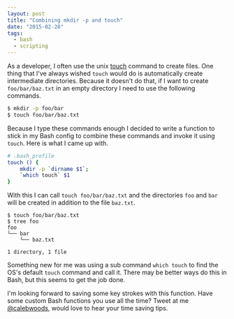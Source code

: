 ```yaml
---
layout: post
title: "Combining mkdir -p and touch"
date: "2015-02-28"
tags:
  - bash
  - scripting
---
```


As a developer, I often use the unix [touch](http://man7.org/linux/man-pages/man1/touch.1.html) command to create files.  One thing that I've always wished `touch` would do is automatically create intermediate directories.  Because it doesn't do that, if I want to create `foo/bar/baz.txt` in an empty directory I need to use the following commands.

```bash
$ mkdir -p foo/bar
$ touch foo/bar/baz.txt
```

Because I type these commands enough I decided to write a function to stick in my Bash config to combine these commands and invoke it using `touch`.  Here is what I came up with.

```bash
# .bash_profile
touch () {
    mkdir -p `dirname $1`;
    `which touch` $1
}
```

With this I can call `touch foo/bar/baz.txt` and the directories `foo` and `bar` will be created in addition to the file `baz.txt`.

```
$ touch foo/bar/baz.txt
$ tree foo
foo
└── bar
    └── baz.txt

1 directory, 1 file
```

Something new for me was using a sub command `which touch` to find the OS's default `touch` command and call it.  There may be better ways do this in Bash, but this seems to get the job done.

I'm looking forward to saving some key strokes with this function.  Have some custom Bash functions you use all the time?  Tweet at me [@calebwoods](http://twitter.com/calebwoods), would love to hear your time saving tips.
